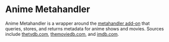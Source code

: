 # Anime Metahandler
Anime Metahandler is a wrapper around the [metahandler add-on](https://github.com/Eldorados/script.module.metahandler) that queries, stores, and returns metadata for anime shows and movies.  Sources include [thetvdb.com](http://thetvdb.com/), [themoviedb.com](https://www.themoviedb.org/), and [imdb.com](http://www.imdb.com/).